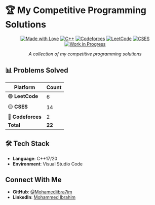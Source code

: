 # 🏆 My Competitive Programming Solutions

<div align="center">

[![Made with Love](https://img.shields.io/badge/Made%20with-%E2%9D%A4%EF%B8%8F-blueviolet )](https://github.com/Mohamediibra7im )
[![C++](https://img.shields.io/badge/programming_language-C++-blue)](https://www.w3schools.com/cpp/)
[![Codeforces](https://img.shields.io/badge/Codeforces-%23FF4B4B.svg?style=flat&logo=codeforces&logoColor=white)](https://www.codeforces.com/)
[![LeetCode](https://img.shields.io/badge/LeetCode-%23FFA116.svg?style=flat&logo=leetcode&logoColor=white)](https://leetcode.com/)
[![CSES](https://img.shields.io/badge/CSES-%2300599C.svg?style=flat&logo=cses&logoColor=white)](https://cses.fi/)
[![Work in Progress](https://img.shields.io/badge/status-work%20in%20progress-brightgreen )](https://github.com/Mohamediibra7im/cp-templates )

_A collection of my competitive programming solutions_

</div>

## 📊 Problems Solved

| Platform          | Count  |
| ----------------- | ------ |
| 🟢 **LeetCode**   | 6      |
| 🟡 **CSES**       | 14     |
| 🔴 **Codeforces** | 2      |
| **Total**         | **22** |


## 🛠️ Tech Stack

- **Language**: C++17/20
- **Environment**: Visual Studio Code

## Connect With Me

- **GitHub**: [@Mohamediibra7im](https://github.com/Mohamediibra7im)
- **LinkedIn**: [Mohammed Ibrahim](https://www.linkedin.com/in/mohammed-ibra7im)

